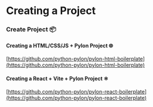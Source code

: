 # Creating a Project

### Create Project 📦

#### Creating a HTML/CSS/JS + Pylon Project 🌐

[https://github.com/python-pylon/pylon-html-boilerplate](https://github.com/python-pylon/pylon-html-boilerplate)

#### Creating a React + Vite + Pylon Project ⚛️

[https://github.com/python-pylon/pylon-react-boilerplate](https://github.com/python-pylon/pylon-react-boilerplate)
